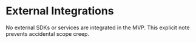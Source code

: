 # External Integrations
No external SDKs or services are integrated in the MVP. This explicit note prevents accidental scope creep.
